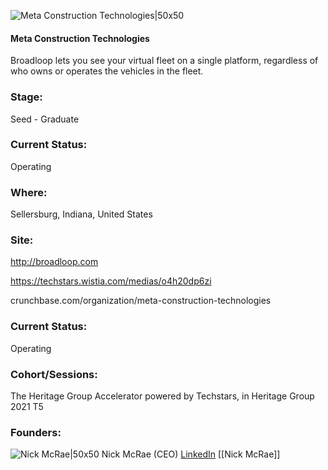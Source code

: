 

![Meta Construction Technologies|50x50](https://apimg.techstars.com/connect/images/image_files/6101710f3130d80007b81e26/original/broadloop_playstore.png)

#### Meta Construction Technologies
Broadloop lets you see your virtual fleet on a single platform, regardless of who owns or operates the vehicles in the fleet.

### Stage: 
Seed - Graduate 

### Current Status: 
Operating

### Where:
Sellersburg, Indiana, United States

### Site:
http://broadloop.com

https://techstars.wistia.com/medias/o4h20dp6zi

crunchbase.com/organization/meta-construction-technologies

### Current Status: 
Operating

### Cohort/Sessions: 
The Heritage Group Accelerator powered by Techstars, in Heritage Group 2021 T5

### Founders: 

![Nick McRae|50x50](https://f6s-public.s3.amazonaws.com/profiles/2383528_th2.jpg) Nick McRae (CEO) [LinkedIn](https://linkedin.com/in/nmcrae) [[Nick McRae]]


